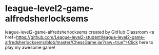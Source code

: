 # league-level2-game-alfredsherlocksems
league-level2-game-alfredsherlocksems created by GitHub Classroom
<a href=https://github.com/League-level2-student/league-level2-game-alfredsherlocksems/blob/master/ChessGame.jar?raw=true">Click here to play my awesome game!</a>
